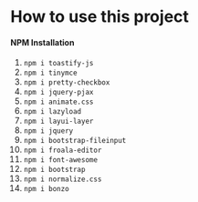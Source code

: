 # How to use this project

#### NPM Installation
1. `npm i toastify-js`
2. `npm i tinymce`
3. `npm i pretty-checkbox`
4. `npm i jquery-pjax`
5. `npm i animate.css`
6. `npm i lazyload`
7. `npm i layui-layer`
8. `npm i jquery`
9. `npm i bootstrap-fileinput`
10. `npm i froala-editor`
11. `npm i font-awesome`
12. `npm i bootstrap`
13. `npm i normalize.css`
14. `npm i bonzo`



